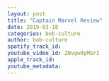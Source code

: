 ```yaml
---
layout: post
title: "Captain Marvel Review"
date: 2019-03-18
categories: bob-culture
author: bob-culture
spotify_track_id: 
youtube_video_id: ZNvgwdyMGrI
apple_track_id: 
youtube_metadata: 
---
```


